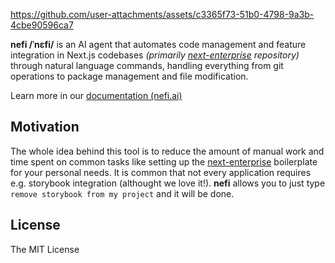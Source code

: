 



https://github.com/user-attachments/assets/c3365f73-51b0-4798-9a3b-4cbe90596ca7





**nefi /ˈnɛfi/** is an AI agent that automates code management and feature integration in Next.js codebases _(primarily [next-enterprise] repository)_ through natural language commands, handling everything from git operations to package management and file modification.

Learn more in our [documentation (nefi.ai)](https://nefi.ai/)

## Motivation

The whole idea behind this tool is to reduce the amount of manual work and time spent on common tasks like setting up the [next-enterprise] boilerplate for your personal needs. It is common that not every application requires e.g. storybook integration (althought we love it!). **nefi** allows you to just type `remove storybook from my project` and it will be done.

[next-enterprise]: https://github.com/Blazity/next-enterprise

## License

The MIT License

